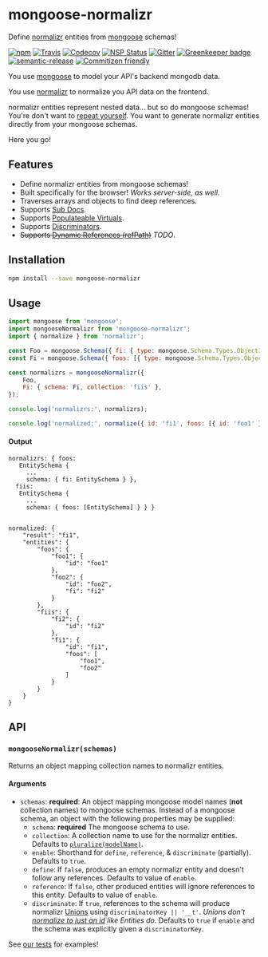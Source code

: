 # mongoose-normalizr

Define [normalizr](https://www.npmjs.com/package/normalizr) entities from [mongoose](https://www.npmjs.com/package/mongoose) schemas!

[![npm](https://img.shields.io/npm/v/mongoose-normalizr.svg)](https://www.npmjs.com/package/mongoose-normalizr)
[![Travis](https://img.shields.io/travis/saiichihashimoto/mongoose-normalizr/master.svg)](https://travis-ci.org/saiichihashimoto/mongoose-normalizr)
[![Codecov](https://img.shields.io/codecov/c/github/saiichihashimoto/mongoose-normalizr/master.svg)](https://codecov.io/gh/saiichihashimoto/mongoose-normalizr)
[![NSP Status](https://nodesecurity.io/orgs/saiichihashimoto/projects/5c64880b-6dba-4efe-9908-e848f96999f0/badge)](https://nodesecurity.io/orgs/saiichihashimoto/projects/5c64880b-6dba-4efe-9908-e848f96999f0)
[![Gitter](https://badges.gitter.im/mongoose-normalizr/Lobby.svg)](https://gitter.im/mongoose-normalizr/Lobby?utm_source=badge&utm_medium=badge&utm_campaign=pr-badge&utm_content=body_badge)
[![Greenkeeper badge](https://badges.greenkeeper.io/saiichihashimoto/mongoose-normalizr.svg)](https://greenkeeper.io/)
[![semantic-release](https://img.shields.io/badge/%20%20%F0%9F%93%A6%F0%9F%9A%80-semantic--release-e10079.svg)](https://github.com/semantic-release/semantic-release)
[![Commitizen friendly](https://img.shields.io/badge/commitizen-friendly-brightgreen.svg)](http://commitizen.github.io/cz-cli/)

You use [mongoose](https://www.npmjs.com/package/mongoose) to model your API's backend mongodb data.

You use [normalizr](https://www.npmjs.com/package/normalizr) to normalize you API data on the frontend.

normalizr entities represent nested data... but so do mongoose schemas! You're don't want to [repeat yourself](https://en.wikipedia.org/wiki/Don%27t_repeat_yourself). You want to generate normalizr entities directly from your mongoose schemas.

Here you go!

## Features

- Define normalizr entities from mongoose schemas!
- Built specifically for the browser! *Works server-side, as well.*
- Traverses arrays and objects to find deep references.
- Supports [Sub Docs](http://mongoosejs.com/docs/subdocs.html).
- Supports [Populateable Virtuals](http://mongoosejs.com/docs/populate.html#populate-virtuals).
- Supports [Discriminators](http://mongoosejs.com/docs/discriminators.html).
- ~~Supports [Dynamic References (refPath)](http://mongoosejs.com/docs/populate.html#dynamic-ref)~~ *TODO*.

## Installation

```bash
npm install --save mongoose-normalizr
```

## Usage

```javascript
import mongoose from 'mongoose';
import mongooseNormalizr from 'mongoose-normalizr';
import { normalize } from 'normalizr';

const Foo = mongoose.Schema({ fi: { type: mongoose.Schema.Types.ObjectId, ref: 'Fi' } });
const Fi = mongoose.Schema({ foos: [{ type: mongoose.Schema.Types.ObjectId, ref: 'Foo' }] });

const normalizrs = mongooseNormalizr({
	Foo,
	Fi: { schema: Fi, collection: 'fiis' },
});

console.log('normalizrs:', normalizrs);

console.log('normalized:', normalize({ id: 'fi1', foos: [{ id: 'foo1' }, { id: 'foo2', fi: { id: 'fi2' } }] }, normalizrs.fiis));
```

#### Output

```
normalizrs: { foos:
   EntitySchema {
     ...
     schema: { fi: EntitySchema } },
  fiis:
   EntitySchema {
     ...
     schema: { foos: [EntitySchema] } } }


normalized: {
    "result": "fi1",
    "entities": {
        "foos": {
            "foo1": {
                "id": "foo1"
            },
            "foo2": {
                "id": "foo2",
                "fi": "fi2"
            }
        },
        "fiis": {
            "fi2": {
                "id": "fi2"
            },
            "fi1": {
                "id": "fi1",
                "foos": [
                    "foo1",
                    "foo2"
                ]
            }
        }
    }
}
```

## API

### ```mongooseNormalizr(schemas)```

Returns an object mapping collection names to normalizr entities.

#### Arguments

- ```schemas```: **required**: An object mapping mongoose model names (**not** collection names) to mongoose schemas. Instead of a mongoose schema, an object with the following properties may be supplied:
  - ```schema```: **required** The mongoose schema to use.
  - ```collection```: A collection name to use for the normalizr entities. Defaults to [`pluralize(modelName)`](https://github.com/vkarpov15/mongoose-legacy-pluralize).
  - ```enable```: Shorthand for `define`, `reference`, & `discriminate` (partially). Defaults to `true`.
  - ```define```: If `false`, produces an empty normalizr entity and doesn't follow any references. Defaults to value of `enable`.
  - ```reference```: If `false`, other produced entities will ignore references to this entity. Defaults to value of `enable`.
  - ```discriminate```: If `true`, references to the schema will produce normalizr [Unions](https://github.com/paularmstrong/normalizr/blob/master/docs/api.md#uniondefinition-schemaattribute) using `discriminatorKey || '__t'`. *Unions don't [normalize to just an id](https://github.com/paularmstrong/normalizr/blob/master/docs/api.md#usage-5) like Entities do.* Defaults to `true` if `enable` and the schema was explicitly given a `discriminatorKey`.

See [our tests](https://github.com/saiichihashimoto/mongoose-normalizr/blob/master/src/index.spec.js) for examples!
